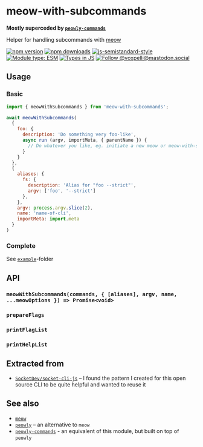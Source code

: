 # meow-with-subcommands

**Mostly superceded by [`peowly-commands`](https://github.com/voxpelli/peowly-commands)**

Helper for handling subcommands with [meow](https://github.com/sindresorhus/meow)

[![npm version](https://img.shields.io/npm/v/meow-with-subcommands.svg?style=flat)](https://www.npmjs.com/package/meow-with-subcommands)
[![npm downloads](https://img.shields.io/npm/dm/meow-with-subcommands.svg?style=flat)](https://www.npmjs.com/package/meow-with-subcommands)
[![js-semistandard-style](https://img.shields.io/badge/code%20style-semistandard-brightgreen.svg)](https://github.com/voxpelli/eslint-config)
[![Module type: ESM](https://img.shields.io/badge/module%20type-esm-brightgreen)](https://github.com/voxpelli/badges-cjs-esm)
[![Types in JS](https://img.shields.io/badge/types_in_js-yes-brightgreen)](https://github.com/voxpelli/types-in-js)
[![Follow @voxpelli@mastodon.social](https://img.shields.io/mastodon/follow/109247025527949675?domain=https%3A%2F%2Fmastodon.social&style=social)](https://mastodon.social/@voxpelli)

## Usage

### Basic

<!--
TODO: Include this example using eg: https://unifiedjs.com/explore/package/remark-usage/
-->

```javascript
import { meowWithSubcommands } from 'meow-with-subcommands';

await meowWithSubcommands(
  {
    foo: {
      description: 'Do something very foo-like',
      async run (argv, importMeta, { parentName }) {
        // Do whatever you like, eg. initiate a new meow or meow-with-subcommands
      }
    }
  },
  {
    aliases: {
      fs: {
        description: 'Alias for "foo --strict"',
        argv: ['foo', '--strict']
      },
    },
    argv: process.argv.slice(2),
    name: 'name-of-cli',
    importMeta: import.meta
  }
)
```

### Complete

See [`example`](./example/)-folder

## API

<!--
TODO: Generate these docs from the JSDoc instead
-->

### `meowWithSubcommands(commands, { [aliases], argv, name, ...meowOptions }) => Promise<void>`

### `prepareFlags`

### `printFlagList`

### `printHelpList`

## Extracted from

* [`SocketDev/socket-cli-js`](https://github.com/SocketDev/socket-cli-js/tree/535a68eb12f46ba20010c1db795a04a7593ec4a5) – I found the pattern I created for this open source CLI to be quite helpful and wanted to reuse it

## See also

* [`meow`](https://github.com/sindresorhus/meow)
* [`peowly`](https://github.com/voxpelli/peowly) – an alternative to `meow`
* [`peowly-commands`](https://github.com/voxpelli/peowly-commands) - an equivalent of this module, but built on top of `peowly`
